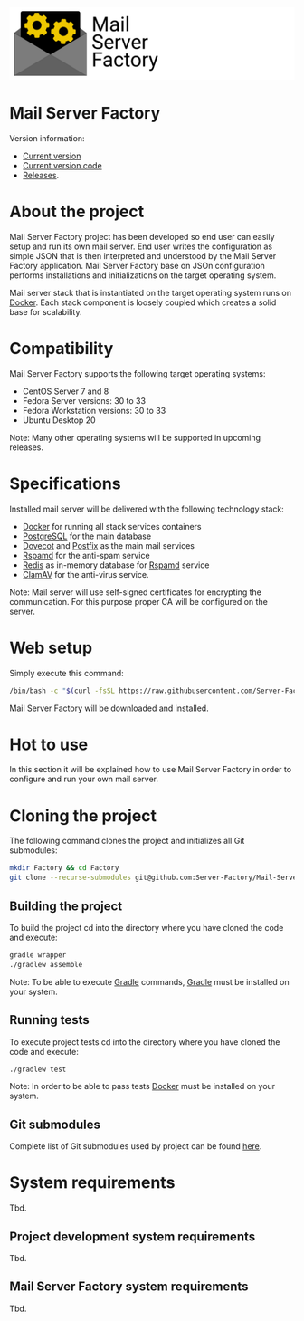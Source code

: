 ![](Logo.png)

# Mail Server Factory

Version information:

- [Current version](./version.txt)
- [Current version code](./version_code.txt)
- [Releases](https://github.com/Server-Factory/Mail-Server-Factory/releases).

# About the project

Mail Server Factory project has been developed so end user can easily setup and run its own mail server. End user writes
the configuration as simple JSON that is then interpreted and understood by the Mail Server Factory application. Mail
Server Factory base on JSOn configuration performs installations and initializations on the target operating system.

Mail server stack that is instantiated on the target operating system runs on [Docker](https://www.docker.com/). Each
stack component is loosely coupled which creates a solid base for scalability.

# Compatibility

Mail Server Factory supports the following target operating systems:

- CentOS Server 7 and 8
- Fedora Server versions: 30 to 33
- Fedora Workstation versions: 30 to 33
- Ubuntu Desktop 20

Note: Many other operating systems will be supported in upcoming releases.

# Specifications

Installed mail server will be delivered with the following technology stack:

- [Docker](https://www.docker.com/) for running all stack services containers
- [PostgreSQL](https://www.postgresql.org/) for the main database
- [Dovecot](https://www.dovecot.org/) and [Postfix](http://www.postfix.org/) as the main mail services
- [Rspamd](https://www.rspamd.com/) for the anti-spam service
- [Redis](https://redis.io/) as in-memory database for [Rspamd](https://www.rspamd.com/) service
- [ClamAV](https://www.clamav.net/) for the anti-virus service.

Note: Mail server will use self-signed certificates for encrypting the communication. For this purpose proper CA will be
configured on the server.

# Web setup

Simply execute this command:

```bash
/bin/bash -c "$(curl -fsSL https://raw.githubusercontent.com/Server-Factory/Utils/master/web_installer.sh)"
```

Mail Server Factory will be downloaded and installed.

# Hot to use

In this section it will be explained how to use Mail Server Factory in order to configure and run your own mail server.

# Cloning the project

The following command clones the project and initializes all Git submodules:

```bash
mkdir Factory && cd Factory
git clone --recurse-submodules git@github.com:Server-Factory/Mail-Server-Factory.git .
```

## Building the project

To build the project cd into the directory where you have cloned the code and execute:

```bash
gradle wrapper
./gradlew assemble
```

Note: To be able to execute [Gradle](https://gradle.org/) commands, [Gradle](https://gradle.org/) must be installed on
your system.

## Running tests

To execute project tests cd into the directory where you have cloned the code and execute:

```bash
./gradlew test
```

Note: In order to be able to pass tests [Docker](https://www.docker.com/) must be installed on your system.

## Git submodules

Complete list of Git submodules used by project can be found [here](./.gitmodules).

# System requirements

Tbd.

## Project development system requirements

Tbd.

## Mail Server Factory system requirements

Tbd.